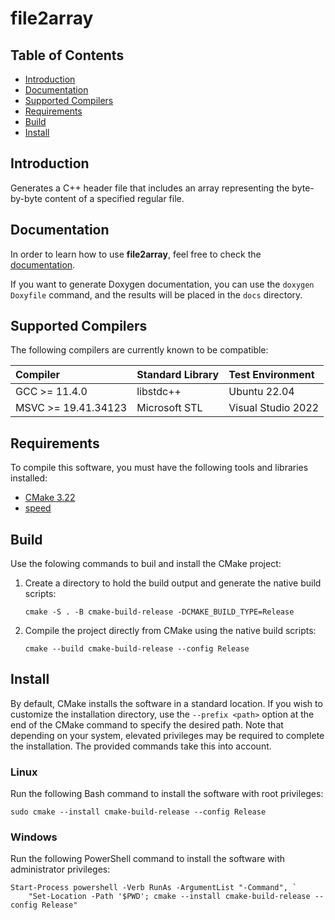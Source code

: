 # file2array

## Table of Contents
- [Introduction](#introduction)
- [Documentation](#documentation)
- [Supported Compilers](#supported-compilers)
- [Requirements](#requirements)
- [Build](#build)
- [Install](#install)

## Introduction

Generates a C++ header file that includes an array representing the byte-by-byte content of a 
specified regular file.

## Documentation

In order to learn how to use **file2array**, feel free to check 
the [documentation](docs/index.md).

If you want to generate Doxygen documentation, you can use the `doxygen Doxyfile` command, and 
the results will be placed in the `docs` directory.

## Supported Compilers

The following compilers are currently known to be compatible:

| Compiler             | Standard Library | Test Environment   |
| :------------------- | :--------------- | :----------------- |
| GCC >= 11.4.0        | libstdc++        | Ubuntu 22.04       |
| MSVC >= 19.41.34123  | Microsoft STL    | Visual Studio 2022 |

## Requirements

To compile this software, you must have the following tools and libraries installed:
- [CMake 3.22](https://www.cmake.org/)
- [speed](https://github.com/killianvalverde/speed/tree/develop)

## Build

Use the folowing commands to buil and install the CMake project:

1. Create a directory to hold the build output and generate the native build scripts:

       cmake -S . -B cmake-build-release -DCMAKE_BUILD_TYPE=Release

2. Compile the project directly from CMake using the native build scripts:

       cmake --build cmake-build-release --config Release

## Install

By default, CMake installs the software in a standard location. If you wish to customize the 
installation directory, use the `--prefix <path>` option at the end of the CMake command to specify 
the desired path. Note that depending on your system, elevated privileges may be required to 
complete the installation. The provided commands take this into account.

### Linux

Run the following Bash command to install the software with root privileges:

    sudo cmake --install cmake-build-release --config Release

### Windows

Run the following PowerShell command to install the software with administrator privileges:

    Start-Process powershell -Verb RunAs -ArgumentList "-Command", `
        "Set-Location -Path '$PWD'; cmake --install cmake-build-release --config Release"
